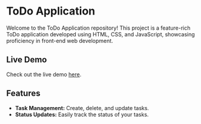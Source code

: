 # ToDo Application

Welcome to the ToDo Application repository! This project is a feature-rich ToDo application developed using HTML, CSS, and JavaScript, showcasing proficiency in front-end web development.



## Live Demo

Check out the live demo [here](  https://6572d0b7836c4c58895339f2--t0d0appproject.netlify.app/  ).

## Features

- **Task Management:** Create, delete, and update tasks.
- **Status Updates:** Easily track the status of your tasks.

